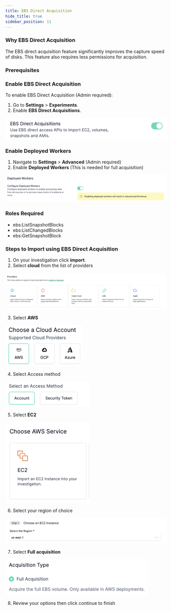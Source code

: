 ```yaml
---
title: EBS Direct Acquisition
hide_title: true
sidebar_position: 11
---
```

### Why EBS Direct Acquisition

The EBS direct acquisition feature significantly improves the capture speed of disks. This feature also requires less permissions for acquisition.

### Prerequisites

### Enable EBS Direct Acquisition

To enable EBS Direct Acquisition (Admin required):
1. Go to **Settings** > **Experiments**.
2. Enable **EBS Direct Acquisitions**.

![EBS Direct Acquisition](/static/img/ebs-direct-acquisition.png)

### Enable Deployed Workers

1. Navigate to **Settings** > **Advanced** (Admin required)
2. Enable **Deployed Workers** (This is needed for full acquisition)

![EBS Workers](/static/img/ebs-workers.png)

### Roles Required

* ebs:ListSnapshotBlocks
* ebs:ListChangedBlocks
* ebs:GetSnapshotBlock

### Steps to Import using EBS Direct Acquisition

1. On your investigation click **import**.
2. Select **cloud** from the list of providers

![EBS Providers](/static/img/ebs-providers.png)

3. Select **AWS**

![EBS Cloud Account](/static/img/ebs-cloudaccount.png)

4. Select Access method

![EBS Access Method](/static/img/ebs-accessmethod.png)

5. Select **EC2**

![EBS EC2](/static/img/ebs-ec2.png)

6. Select your region of choice

![EBS Region](/static/img/ebs-region.png)

7. Select **Full acquisition**

![EBS Full Acquisition](/static/img/ebs-actype.png)

8. Review your options then click continue to finish


